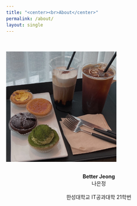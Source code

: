 ```yaml
---
title: "<center><br>About</center>"
permalink: /about/
layout: single
---
```


<br><br><img src="/assets/images/about/210510_cafe.jpg" width="300" height="300" align="center"><br><br>
<center>
<strong>Better Jeong</strong><br>
나은정<br><br>
한성대학교 IT공과대학 21학번
</center>